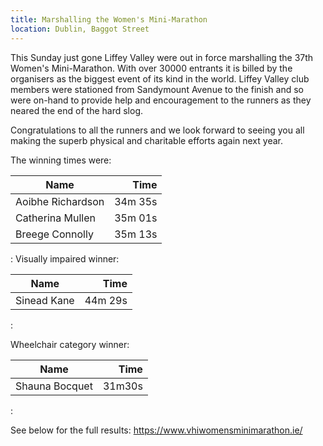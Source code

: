 ```yaml
---
title: Marshalling the Women's Mini-Marathon
location: Dublin, Baggot Street
---
```

This Sunday just gone Liffey Valley were out in force marshalling the 37th Women's 
Mini-Marathon. With over 30000 entrants it is billed by the organisers as the biggest
event of its kind in the world. Liffey Valley club members were stationed from Sandymount
Avenue to the finish and so were on-hand to provide help and encouragement
to the runners as they neared the end of the hard slog. 

Congratulations to all the runners and we look forward to seeing you all making the superb 
physical and charitable efforts again next year. 

The winning times were:

| Name                  | Time    |
|-----------------------|--------:|
| Aoibhe Richardson     | 34m 35s |
| Catherina Mullen      | 35m 01s |
| Breege Connolly       | 35m 13s |
:
Visually impaired winner:

| Name             | Time    |
|------------------|--------:|
|Sinead Kane       | 44m 29s | 
:

Wheelchair category winner:

| Name             | Time    |
|------------------|--------:|
|Shauna Bocquet    | 31m30s  |
:

See below for the full results:
https://www.vhiwomensminimarathon.ie/
